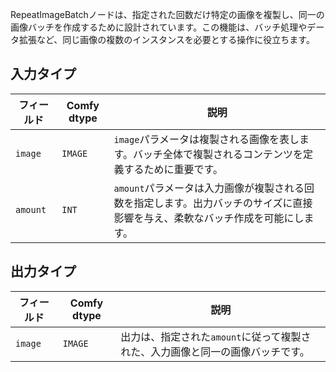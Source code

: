 
RepeatImageBatchノードは、指定された回数だけ特定の画像を複製し、同一の画像バッチを作成するために設計されています。この機能は、バッチ処理やデータ拡張など、同じ画像の複数のインスタンスを必要とする操作に役立ちます。

## 入力タイプ

| フィールド   | Comfy dtype | 説明                                                                 |
|-------------|-------------|---------------------------------------------------------------------|
| `image`     | `IMAGE`     | `image`パラメータは複製される画像を表します。バッチ全体で複製されるコンテンツを定義するために重要です。 |
| `amount`    | `INT`       | `amount`パラメータは入力画像が複製される回数を指定します。出力バッチのサイズに直接影響を与え、柔軟なバッチ作成を可能にします。 |

## 出力タイプ

| フィールド | Comfy dtype | 説明                                                              |
|-----------|-------------|------------------------------------------------------------------|
| `image`   | `IMAGE`     | 出力は、指定された`amount`に従って複製された、入力画像と同一の画像バッチです。 |

